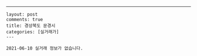 ---
    layout: post
    comments: true
    title: 경상북도 문경시
    categories: [실거래가]
    ---

    2021-06-10 실거래 정보가 없습니다.

    